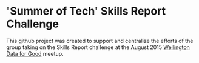 # 'Summer of Tech' Skills Report Challenge

This github project was created to support and centralize the efforts of the group taking on the Skills Report challenge at the August  2015 [Wellington Data for Good](http://www.meetup.com/Hack-Miramar/events/224192543) meetup. 
